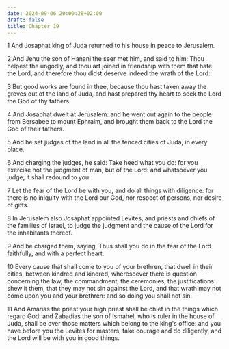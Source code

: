 ```yaml
---
date: 2024-09-06 20:00:28+02:00
draft: false
title: Chapter 19
---
```




1 And Josaphat king of Juda returned to his house in peace to Jerusalem.

2 And Jehu the son of Hanani the seer met him, and said to him: Thou helpest the ungodly, and thou art joined in friendship with them that hate the Lord, and therefore thou didst deserve indeed the wrath of the Lord:

3 But good works are found in thee, because thou hast taken away the groves out of the land of Juda, and hast prepared thy heart to seek the Lord the God of thy fathers.

4 And Josaphat dwelt at Jerusalem: and he went out again to the people from Bersabee to mount Ephraim, and brought them back to the Lord the God of their fathers.

5 And he set judges of the land in all the fenced cities of Juda, in every place.

6 And charging the judges, he said: Take heed what you do: for you exercise not the judgment of man, but of the Lord: and whatsoever you judge, it shall redound to you.

7 Let the fear of the Lord be with you, and do all things with diligence: for there is no iniquity with the Lord our God, nor respect of persons, nor desire of gifts.

8 In Jerusalem also Josaphat appointed Levites, and priests and chiefs of the families of Israel, to judge the judgment and the cause of the Lord for the inhabitants thereof.

9 And he charged them, saying, Thus shall you do in the fear of the Lord faithfully, and with a perfect heart.

10 Every cause that shall come to you of your brethren, that dwell in their cities, between kindred and kindred, wheresoever there is question concerning the law, the commandment, the ceremonies, the justifications: shew it them, that they may not sin against the Lord, and that wrath may not come upon you and your brethren: and so doing you shall not sin.

11 And Amarias the priest your high priest shall be chief in the things which regard God: and Zabadias the son of Ismahel, who is ruler in the house of Juda, shall be over those matters which belong to the king's office: and you have before you the Levites for masters, take courage and do diligently, and the Lord will be with you in good things.

